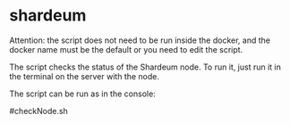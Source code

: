 # shardeum

Attention: the script does not need to be run inside the docker, and the docker name must be the default or you need to edit the script.

The script checks the status of the Shardeum node. To run it, just run it in the terminal on the server with the node.


The script can be run as in the console:

#checkNode.sh

